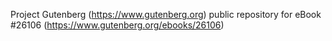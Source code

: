 Project Gutenberg (https://www.gutenberg.org) public repository for eBook #26106 (https://www.gutenberg.org/ebooks/26106)
